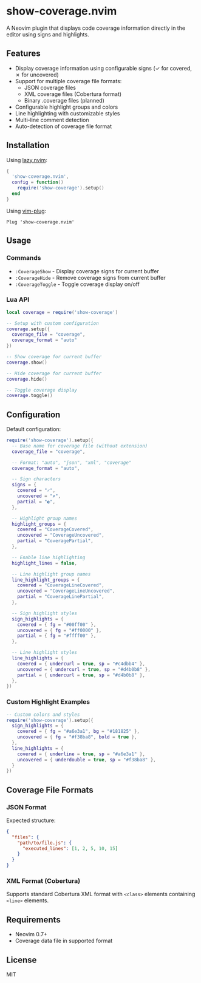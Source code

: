 # show-coverage.nvim

A Neovim plugin that displays code coverage information directly in the editor using signs and highlights.

## Features

- Display coverage information using configurable signs (✓ for covered, ✗ for uncovered)
- Support for multiple coverage file formats:
  - JSON coverage files
  - XML coverage files (Cobertura format)
  - Binary .coverage files (planned)
- Configurable highlight groups and colors
- Line highlighting with customizable styles
- Multi-line comment detection
- Auto-detection of coverage file format

## Installation

Using [lazy.nvim](https://github.com/folke/lazy.nvim):

```lua
{
  'show-coverage.nvim',
  config = function()
    require('show-coverage').setup()
  end
}
```

Using [vim-plug](https://github.com/junegunn/vim-plug):

```vim
Plug 'show-coverage.nvim'
```

## Usage

### Commands

- `:CoverageShow` - Display coverage signs for current buffer
- `:CoverageHide` - Remove coverage signs from current buffer
- `:CoverageToggle` - Toggle coverage display on/off

### Lua API

```lua
local coverage = require('show-coverage')

-- Setup with custom configuration
coverage.setup({
  coverage_file = "coverage",
  coverage_format = "auto"
})

-- Show coverage for current buffer
coverage.show()

-- Hide coverage for current buffer
coverage.hide()

-- Toggle coverage display
coverage.toggle()
```

## Configuration

Default configuration:

```lua
require('show-coverage').setup({
  -- Base name for coverage file (without extension)
  coverage_file = "coverage",

  -- Format: "auto", "json", "xml", "coverage"
  coverage_format = "auto",

  -- Sign characters
  signs = {
    covered = "✓",
    uncovered = "✗",
    partial = "◐",
  },

  -- Highlight group names
  highlight_groups = {
    covered = "CoverageCovered",
    uncovered = "CoverageUncovered",
    partial = "CoveragePartial",
  },

  -- Enable line highlighting
  highlight_lines = false,

  -- Line highlight group names
  line_highlight_groups = {
    covered = "CoverageLineCovered",
    uncovered = "CoverageLineUncovered",
    partial = "CoverageLinePartial",
  },

  -- Sign highlight styles
  sign_highlights = {
    covered = { fg = "#00ff00" },
    uncovered = { fg = "#ff0000" },
    partial = { fg = "#ffff00" },
  },

  -- Line highlight styles
  line_highlights = {
    covered = { undercurl = true, sp = "#c4dbb4" },
    uncovered = { undercurl = true, sp = "#d4b0b8" },
    partial = { undercurl = true, sp = "#d4b0b8" },
  },
})
```

### Custom Highlight Examples

```lua
-- Custom colors and styles
require('show-coverage').setup({
  sign_highlights = {
    covered = { fg = "#a6e3a1", bg = "#181825" },
    uncovered = { fg = "#f38ba8", bold = true },
  },
  line_highlights = {
    covered = { underline = true, sp = "#a6e3a1" },
    uncovered = { underdouble = true, sp = "#f38ba8" },
  }
})
```

## Coverage File Formats

### JSON Format

Expected structure:
```json
{
  "files": {
    "path/to/file.js": {
      "executed_lines": [1, 2, 5, 10, 15]
    }
  }
}
```

### XML Format (Cobertura)

Supports standard Cobertura XML format with `<class>` elements containing `<line>` elements.

## Requirements

- Neovim 0.7+
- Coverage data file in supported format

## License

MIT
